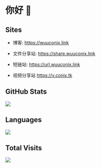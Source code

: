 # 你好  👋

## Sites

+ 博客: https://wuuconix.link

+ 文件分享站: https://share.wuuconix.link

+ 短链站: https://url.wuuconix.link

+ 视频分享站 https://v.conix.tk 

## GitHub Stats

![](https://github-readme-stats.vercel.app/api?username=wuuconix&show_icons=true)

## Languages

![](https://github-readme-stats.vercel.app/api/top-langs/?username=wuuconix&layout=compact)

## Total Visits

![](https://count.getloli.com/get/@:wuuconix)
